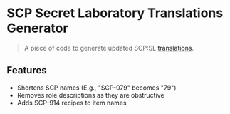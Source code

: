 # SCP Secret Laboratory Translations Generator

> A piece of code to generate updated SCP:SL [translations](https://www.youtube.com/watch?v=nXZpNtWNwfs).

## Features

- Shortens SCP names (E.g., "SCP-079" becomes "79")
- Removes role descriptions as they are obstructive
- Adds SCP-914 recipes to item names
